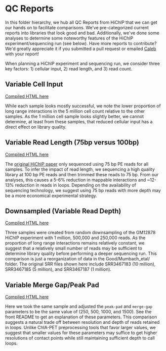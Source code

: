 # QC Reports
In this folder hierarchy, we hub all QC Reports from HiChIP that we can get our hands on to facilitate comparisons. We've pre-categorized current reports into libraries that look good and bad. Additionally, we've done some analyses to determine some noteworthy features of the HiChIP experiment/sequencing run (see below). Have more reports to contribute? We'd greatly appreciate it if you submitted a pull request or emailed [Caleb](mailto:caleblareau@g.harvard.edu) with your report!  

When planning a HiChIP experiment and sequencing run, we consider three key factors: 1) cellular input, 2) read length, and 3) read count.  

## Variable Cell Input
[Compiled HTML here](https://cdn.rawgit.com/aryeelab/hichipper/master/qcReports/Noteworthy/cellInput.hichipper.html)

While each sample looks mostly successful, we note the lower proportion of long range interactions in the 5 million cell count relative 
to the other samples. As the 1 million cell sample looks slightly better, we cannot determine, at least from these samples,
that reduced cellular input has a direct effect on library quality.  

## Variable Read Length (75bp versus 100bp)
[Compiled HTML here](https://cdn.rawgit.com/aryeelab/hichipper/master/qcReports/Noteworthy/readLength.hichipper.html)

The [original HiChIP paper](http://www.nature.com/nmeth/journal/vaop/ncurrent/full/nmeth.3999.html) only sequenced using 75 bp PE reads for all samples. To infer the impact of read length, we sequencing a high quality library at 100 bp PE reads and then trimmed these reads to 75 bp. 
From our analyses, this causes a 5-6% reduction in mappable interactions and ~12-13% reduction in reads in loops. Depending on the availability of sequencing technology, we suggest using 75 bp reads with more depth may be a more economical experimental strategy. 

## Downsampled (Variable Read Depth)
[Compiled HTML here](https://cdn.rawgit.com/aryeelab/hichipper/master/qcReports/Noteworthy/downsampled.hichipper.html)

Three samples were created from random downsampling of the GM12878 HiChIP experiment with
1 million, 500,000 and 250,000 reads. As the proportion of long range interactions remains
relatively constant, we suggest that a relatively small number of reads may be sufficient 
to determine library quality before performing a deeper sequencing run. This comparison is just
a reorganization of data in the Good/Mumbach_etal/ folder. The original SRR files shown here include
SRR3467183 (10 million), SRR3467185 (5 million), and SRR3467187 (1 million). 

## Variable Merge Gap/Peak Pad
[Compiled HTML here](https://cdn.rawgit.com/aryeelab/hichipper/master/qcReports/Parameters/peakPlay.hichipper.html)

Here we took the same sample and adjusted the `peak-pad` and `merge-gap` parameters to be 
the same value of (250, 500, 1000, and 1500). See the front README to get an explanation 
of these parameters. This comparison suggests a natural trade off between resolution and
depth of reads retained in loops. Unlike ChIA-PET preprocessing tools that favor larger values,
we suggest that smaller values for these parameters may suffice to get higher resolutions of 
contact points while still maintaining sufficient depth to call loops. 
